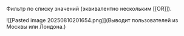 Фильтр по списку значений (эквивалентно нескольким [[OR]]).

![[Pasted image 20250810201654.png]](Выводит пользователей из Москвы или Лондона.)